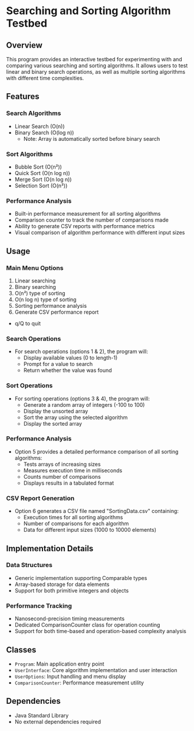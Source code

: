# Searching and Sorting Algorithm Testbed

## Overview
This program provides an interactive testbed for experimenting with and comparing various searching and sorting algorithms. It allows users to test linear and binary search operations, as well as multiple sorting algorithms with different time complexities.

## Features

### Search Algorithms
- Linear Search (O(n))
- Binary Search (O(log n))
  - Note: Array is automatically sorted before binary search

### Sort Algorithms
- Bubble Sort (O(n²))
- Quick Sort (O(n log n))
- Merge Sort (O(n log n))
- Selection Sort (O(n²))

### Performance Analysis
- Built-in performance measurement for all sorting algorithms
- Comparison counter to track the number of comparisons made
- Ability to generate CSV reports with performance metrics
- Visual comparison of algorithm performance with different input sizes

## Usage

### Main Menu Options
1. Linear searching
2. Binary searching
3. O(n²) type of sorting
4. O(n log n) type of sorting
5. Sorting performance analysis
6. Generate CSV performance report
- q/Q to quit

### Search Operations
- For search operations (options 1 & 2), the program will:
  - Display available values (0 to length-1)
  - Prompt for a value to search
  - Return whether the value was found

### Sort Operations
- For sorting operations (options 3 & 4), the program will:
  - Generate a random array of integers (-100 to 100)
  - Display the unsorted array
  - Sort the array using the selected algorithm
  - Display the sorted array

### Performance Analysis
- Option 5 provides a detailed performance comparison of all sorting algorithms:
  - Tests arrays of increasing sizes
  - Measures execution time in milliseconds
  - Counts number of comparisons
  - Displays results in a tabulated format

### CSV Report Generation
- Option 6 generates a CSV file named "SortingData.csv" containing:
  - Execution times for all sorting algorithms
  - Number of comparisons for each algorithm
  - Data for different input sizes (1000 to 10000 elements)

## Implementation Details

### Data Structures
- Generic implementation supporting Comparable types
- Array-based storage for data elements
- Support for both primitive integers and objects

### Performance Tracking
- Nanosecond-precision timing measurements
- Dedicated ComparisonCounter class for operation counting
- Support for both time-based and operation-based complexity analysis

## Classes
- `Program`: Main application entry point
- `UserInterface`: Core algorithm implementation and user interaction
- `UserOptions`: Input handling and menu display
- `ComparisonCounter`: Performance measurement utility

## Dependencies
- Java Standard Library
- No external dependencies required